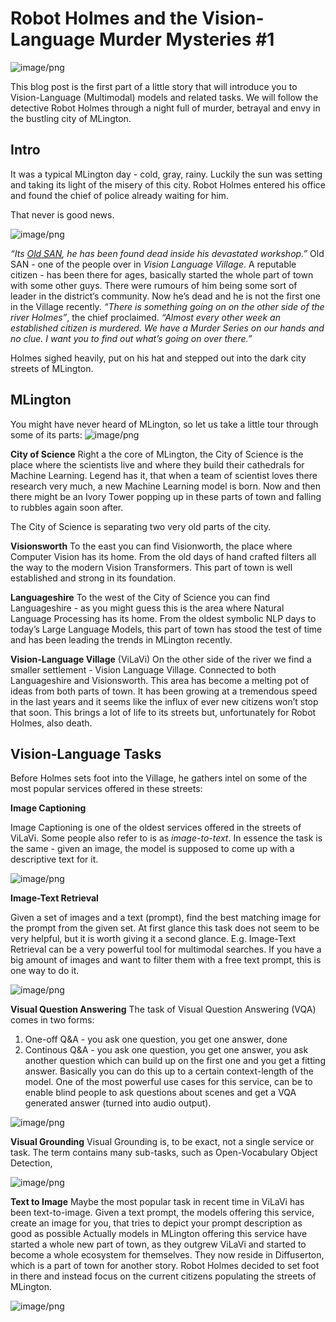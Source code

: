 # Robot Holmes and the Vision-Language Murder Mysteries #1

![image/png](https://cdn-uploads.huggingface.co/production/uploads/607feb037c746d01ecb19180/yUdvvxZQPY7_O3eJuiH45.png)

This blog post is the first part of a little story that will introduce you to Vision-Language (Multimodal) models and related tasks.
We will follow the detective Robot Holmes through a night full of murder, betrayal and envy in the bustling city of MLington.

## Intro
It was a typical MLington day - cold, gray, rainy. Luckily the sun was setting and taking its light of the misery of this city. Robot Holmes entered his office and found the chief of police already waiting for him.

That never is good news.

![image/png](https://cdn-uploads.huggingface.co/production/uploads/607feb037c746d01ecb19180/Fw-D-aPntUjNpWpQN-acg.png)

*“Its [Old SAN](https://arxiv.org/pdf/1511.02274.pdf), he has been found dead inside his devastated workshop.”*
Old SAN - one of the people over in *Vision Language Village*. A reputable citizen - has been there for ages, basically started the whole part of town with some other guys. There were rumours of him being some sort of leader in the district’s community. Now he’s dead and he is not the first one in the Village recently.
*“There is something going on on the other side of the river Holmes”*, the chief proclaimed.
*“Almost every other week an established citizen is murdered. We have a Murder Series on our hands and no clue. I want you to find out what’s going on over there.”*
 
Holmes sighed heavily, put on his hat and stepped out into the dark city streets of MLington.

## MLington
You might have never heard of MLington, so let us take a little tour through some of its parts:
![image/png](https://cdn-uploads.huggingface.co/production/uploads/607feb037c746d01ecb19180/47dLSYSXnKlCpI5eqS33G.png)

**City of Science**
Right a the core of MLington, the City of Science is the place where the scientists live and where they build their cathedrals for Machine Learning. Legend has it, that when a team of scientist loves there research very much, a new Machine Learning model is born. Now and then there might be an Ivory Tower popping up in these parts of town and falling to rubbles again soon after.

The City of Science is separating two very old parts of the city.

**Visionsworth**
To the east you can find Visionworth, the place where Computer Vision has its home. From the old days of hand crafted filters all the way to the modern Vision Transformers. This part of town is well established and strong in its foundation.

**Languageshire**
To the west of the City of Science you can find Languageshire - as you might guess this is the area where Natural Language Processing has its home. From the oldest symbolic NLP days to today’s Large Language Models, this part of town has stood the test of time and has been leading the trends in MLington recently.

**Vision-Language Village** (ViLaVi)
On the other side of the river we find a smaller settlement - Vision Language Village. Connected to both Languageshire and Visionsworth. This area has become a melting pot of ideas from both parts of town. It has been growing at a tremendous speed in the last years and it seems like the influx of ever new citizens won’t stop that soon. This brings a lot of life to its streets but, unfortunately for Robot Holmes, also death.

## Vision-Language Tasks
Before Holmes sets foot into the Village, he gathers intel on some of the most popular services offered in these streets:

**Image Captioning**

Image Captioning is one of the oldest services offered in the streets of ViLaVi. Some people also refer to is as *image-to-text*. In essence the task is the same - given an image, the model is supposed to come up with a descriptive text for it.

![image/png](https://cdn-uploads.huggingface.co/production/uploads/607feb037c746d01ecb19180/mPzG7osMLjljZFyXxBnPI.png)

**Image-Text Retrieval**

Given a set of images and a text (prompt), find the best matching image for the prompt from the given set. At first glance this task does not seem to be very helpful, but it is worth giving it a second glance. E.g. Image-Text Retrieval can be a very powerful tool for multimodal searches. If you have a big amount of images and want to filter them with a free text prompt, this is one way to do it.

![image/png](https://cdn-uploads.huggingface.co/production/uploads/607feb037c746d01ecb19180/5OJ8G40S3n8i7n7Tgsvt-.png)

**Visual Question Answering**
The task of Visual Question Answering (VQA) comes in two forms:
1. One-off Q&A - you ask one question, you get one answer, done
2. Continous Q&A - you ask one question, you get one answer, you ask another question which can build up on the first one and you get a fitting answer. Basically you can do this up to a certain context-length of the model.
One of the most powerful use cases for this service, can be to enable blind people to ask questions about scenes and get a VQA generated answer (turned into audio output).

![image/png](https://cdn-uploads.huggingface.co/production/uploads/607feb037c746d01ecb19180/sw0MFGUQcA-B_3FZPrf2Y.png)

**Visual Grounding**
Visual Grounding is, to be exact, not a single service or task. The term contains many sub-tasks, such as Open-Vocabulary Object Detection, 

![image/png](https://cdn-uploads.huggingface.co/production/uploads/607feb037c746d01ecb19180/13v6P9jWD4GYVygIqbQgR.png)

**Text to Image**
Maybe the most popular task in recent time in ViLaVi has been text-to-image. Given a text prompt, the models offering this service, create an image for you, that tries to depict your prompt description as good as possible
Actually models in MLington offering this service have started a whole new part of town, as they outgrew ViLaVi and started to become a whole ecosystem for themselves. They now reside in Diffuserton, which is a part of town for another story. Robot Holmes decided to set foot in there and instead focus on the current citizens populating the streets of MLington.

![image/png](https://cdn-uploads.huggingface.co/production/uploads/607feb037c746d01ecb19180/4J6hdvBtSPLBAoEMFK4Ft.png)
